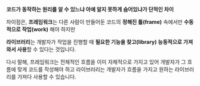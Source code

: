 ---
---

**코드가 동작하는 원리를 알 수 있느냐 아예 알지 못하게 숨어있냐가 단적인 차이**

차이점은, **프레임워크**는 다른 사람이 만들어둔 코드의 **정해진 틀(frame)** 속에서만 **수동적으로 작업(work)** 해야 하지만

**라이브러리**는 개발자가 작업을 진행할 때 **필요한 기능을 찾고(library) 능동적으로 가져와서 사용**할 수 있다는 것입니다.

다시 말해, 프레임워크는 전체적인 흐름을 이미 자체적으로 가지고 있어 개발자가 그 흐름에 맞게 코드를 작성해야 하고 라이브러리는 개발자가 흐름을 가지고 원하는 라이브러리를 가져다 사용할 수 있습니다.
